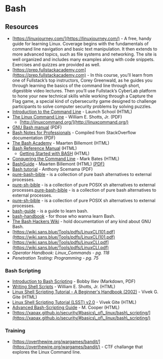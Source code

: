 # Bash

## Resources

* [https://linuxjourney.com/](https://linuxjourney.com/) - A free, handy guide for learning Linux. Coverage begins with the fundamentals of command line navigation and basic text manipulation. It then extends to more advanced topics, such as file systems and networking. The site is well organized and includes many examples along with code snippets. Exercises and quizzes are provided as well.
* [https://prep.fullstackacademy.com](https://prep.fullstackacademy.com) - In this course, you’ll learn from one of Fullstack’s top instructors, Corey Greenwald, as he guides you through learning the basics of the command line through short, digestible video lectures. Then you’ll use Fullstack’s CyberLab platform to hone your new technical skills while working through a Capture the Flag game, a special kind of cybersecurity game designed to challenge participants to solve computer security problems by solving puzzles.
* [Introduction to the Command Line](https://launchschool.com/books/command\_line) - Launch School (HTML)
* [The Linux Command Line](http://linuxcommand.org/tlcl.php) - William E. Shotts, Jr. (PDF)
  * [http://linuxcommand.org/](http://linuxcommand.org/)
* [GNU Bash manual](https://www.gnu.org/software/bash/manual/bash.pdf) (PDF)
* [Bash Notes for Professionals](http://goalkicker.com/BashBook/) - Compiled from StackOverflow documentation (PDF)
* [The Bash Academy](http://guide.bash.academy) - Maarten Billemont (HTML)
* [Bash Reference Manual](http://www.gnu.org/software/bash/manual/bashref.html) (HTML)
  * [Getting Started with BASH](http://www.hypexr.org/bash\_tutorial.php) (HTML)
* [Conquering the Command Line](http://conqueringthecommandline.com/book/frontmatter) - Mark Bates (HTML)
* [BashGuide](http://mywiki.wooledge.org/BashGuide) - Maarten Billemont (HTML) [(PDF)](http://s.ntnu.no/bashguide.pdf)
* [Bash tutorial](https://web.archive.org/web/20180328183806/http://gdrcorelec.ups-tlse.fr/files/bash.pdf) - Anthony Scemama (PDF)
* [pure-bash-bible](https://github.com/dylanaraps/pure-bash-bible) - is a collection of pure bash alternatives to external processes.
* [pure-sh-bible](https://github.com/dylanaraps/pure-sh-bible) - is a collection of pure POSIX sh alternatives to external processes.[pure-bash-bible](https://github.com/dylanaraps/pure-bash-bible) - is a collection of pure bash alternatives to external processes.
* [pure-sh-bible](https://github.com/dylanaraps/pure-sh-bible) - is a collection of pure POSIX sh alternatives to external processes.
* [bash-guide](https://github.com/Idnan/bash-guide) - is a guide to learn bash.
* [bash-handbook](https://github.com/denysdovhan/bash-handbook) - for those who wanna learn Bash.
* [The Bash Hackers Wiki](https://wiki.bash-hackers.org/start) - hold documentation of any kind about GNU Bash.
* [https://wiki.sans.blue/Tools/pdfs/LinuxCLI101.pdf](https://wiki.sans.blue/Tools/pdfs/LinuxCLI101.pdf)
* [https://wiki.sans.blue/Tools/pdfs/LinuxCLI.pdf](https://wiki.sans.blue/Tools/pdfs/LinuxCLI.pdf)
* _Operator Handbook: Linux\_Commands - pg. 118_
* _Penetration Testing: Programming - pg. 75_

### Bash Scripting

* [Introduction to Bash Scripting](https://github.com/bobbyiliev/introduction-to-bash-scripting) - Bobby Iliev (Markdown, PDF)
* [Writing Shell Scripts](http://linuxcommand.org/lc3\_writing\_shell\_scripts.php) - William E. Shotts, Jr. (HTML)
* [Linux Shell Scripting Tutorial - A Beginner's Handbook (2002)](http://www.freeos.com/guides/lsst/) - Vivek G. Gite (HTML)
* [Linux Shell Scripting Tutorial (LSST) v2.0](https://bash.cyberciti.biz/guide/Main\_Page) - Vivek Gite (HTML)
* [Advanced Bash-Scripting Guide](http://tldp.org/LDP/abs/html/) - M. Cooper (HTML)
* [https://xapax.github.io/security/#basics\_of\_linux/bash\_scripting/](https://xapax.github.io/security/#basics\_of\_linux/bash\_scripting/)

### Training

* [https://overthewire.org/wargames/bandit/](https://overthewire.org/wargames/bandit/) - CTF challange that explores the Linux Command line.
